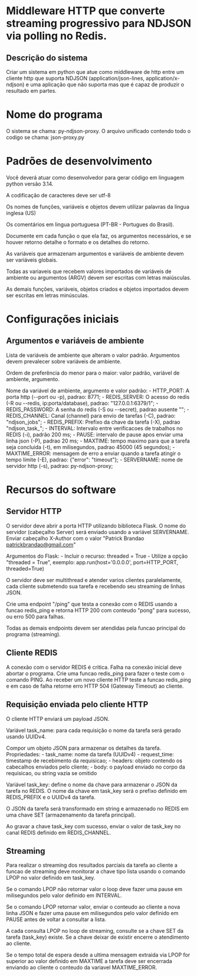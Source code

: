 
# Middleware HTTP que converte streaming progressivo para NDJSON via polling no Redis.

## Descrição do sistema
Criar um sistema em python que atue como middleware de http entre um cliente http
que suporta NDJSON (application/json-lines, application/x-ndjson) e uma aplicação
que não suporta mas que é capaz de produzir o resultado em partes.

# Nome do programa
O sistema se chama: py-ndjson-proxy.
O arquivo unificado contendo todo o codigo se chama: json-proxy.py

# Padrões de desenvolvimento

Você deverá atuar como desenvolvedor para gerar código em linguagem python versão 3.14.

A codificação de caracteres deve ser utf-8

Os nomes de funções, variáveis e objetos devem utilizar palavras da lingua inglesa (US)

Os comentários em lingua portuguesa (PT-BR - Portugues do Brasil).

Documente em cada função o que ela faz, os argumentos necessários, e se houver retorno detalhe o formato e os detalhes do retorno.

As variáveis que armazenam argumentos e variáveis de ambiente devem ser variáveis globais.

Todas as variaveis que recebem valores importados de variáveis de ambiente
ou argumentos (ARGV) devem ser escritas com letras maiúsculas.

As demais funções, variáveis, objetos criados e objetos importados devem ser escritas em letras minúsculas.


# Configurações iniciais

## Argumentos e variáveis de ambiente

Lista de variáveis de ambiente que alteram o valor padrão.
Argumentos devem prevalecer sobre variáveis de ambiente.

Ordem de preferência do menor para o maior: valor padrão, variável de ambiente, argumento.

Nome da variável de ambiente, argumento e valor padrão:
	- HTTP_PORT: A porta http (--port ou -p), padrao: 8771;
	- REDIS_SERVER: O acesso do redis (-R ou --redis, ip:porta/database), padrao: "127.0.0.1:6379/1";
	- REDIS_PASSWORD: A senha do redis (-S ou --secret), padrao ausente "";
	- REDIS_CHANNEL: Canal (channel) para envio de tarefas (-C), padrao: "ndjson_jobs";
	- REDIS_PREFIX: Prefixo da chave da tarefa (-X), padrao "ndjson_task_";
	- INTERVAL: Intervalo entre verificacoes de trabalhos no REDIS (-i), padrão 200 ms;
	- PAUSE: intervalo de pause apos enviar uma linha json (-P), padrao 20 ms;
	- MAXTIME: tempo maximo para que a tarefa seja concluida (-t), em milisegundos, padrao 45000 (45 segundos);
	- MAXTIME_ERROR: mensagem de erro a enviar quando a tarefa atingir o tempo limite (-E), padrao: {"error": "timeout"};
	- SERVERNAME: nome de servidor http (-s), padrao: py-ndjson-proxy;

# Recursos do software

## Servidor HTTP

O servidor deve abrir a porta HTTP utilizando biblioteca Flask.
O nome do servidor (cabeçalho Server) será enviado usando a variável SERVERNAME.
Enviar cabeçalho X-Author com o valor "Patrick Brandao <patrickbrandao@gmail.com>"

Argumentos do Flask:
	- Incluir o recurso: threaded = True
	- Utilize a opção "threaded = True", exemplo: app.run(host='0.0.0.0', port=HTTP_PORT, threaded=True)


O servidor deve ser multithread e atender varios clientes paralelamente, cada cliente
submetendo sua tarefa e recebendo seu streaming de linhas JSON.

Crie uma endpoint "/ping" que testa a conexão com o REDIS usando a funcao redis_ping
e retorna HTTP 200 com conteudo "pong" para sucesso, ou erro 500 para falhas.

Todas as demais endpoints devem ser atendidas pela funcao principal do programa (streaming).


## Cliente REDIS

A conexão com o servidor REDIS é critica.
Falha na conexão inicial deve abortar o programa.
Crie uma funcao redis_ping para fazer o teste com o comando PING.
Ao receber um novo cliente HTTP teste a funcao redis_ping e em caso
de falha retorne erro HTTP 504 (Gateway Timeout) ao cliente.


## Requisição enviada pelo cliente HTTP

O cliente HTTP enviará um payload JSON.

Variável task_name: para cada requisição o nome da tarefa será gerado usando UUIDv4. 

Compor um objeto JSON para armazenar os detalhes da tarefa.
Propriedades:
	- task_name: nome da tarefa (UUIDv4)
	- request_time: timestamp de recebimento da requisicao;
	- headers: objeto contendo os cabecalhos enviados pelo cliente;
	- body: o payload enviado no corpo da requisicao, ou string vazia se omitido

Variável task_key: define o nome da chave  para armazenar o JSON da tarefa no REDIS.
O nome da chave em task_key será o prefixo definido em REDIS_PREFIX e o UUIDv4 da tarefa.

O JSON da tarefa será transformado em string e armazenado no REDIS em uma chave SET (armazenamento da tarefa principal).

Ao gravar a chave task_key com sucesso, enviar o valor de task_key no canal REDIS definido em REDIS_CHANNEL.


## Streaming

Para realizar o streaming dos resultados parciais da tarefa ao cliente a funcao de streaming
deve monitorar a chave tipo lista usando o comando LPOP no valor definido em task_key.

Se o comando LPOP não retornar valor o loop deve fazer uma pause em milisegundos
pelo valor definido em INTERVAL.

Se o comando LPOP retornar valor, enviar o conteudo ao cliente a nova linha JSON e fazer
uma pause em milisegundos pelo valor definido em PAUSE antes de voltar a consultar a lista.

A cada consulta LPOP no loop de streaming, consulte se a chave SET da tarefa (task_key) existe.
Se a chave deixar de existir encerre o atendimento ao cliente.

Se o tempo total de espera desde a ultima mensagem extraida via LPOP for superior ao valor
definido em MAXTIME a tarefa deve ser encerrada enviando ao cliente o conteudo da variavel
MAXTIME_ERROR.

